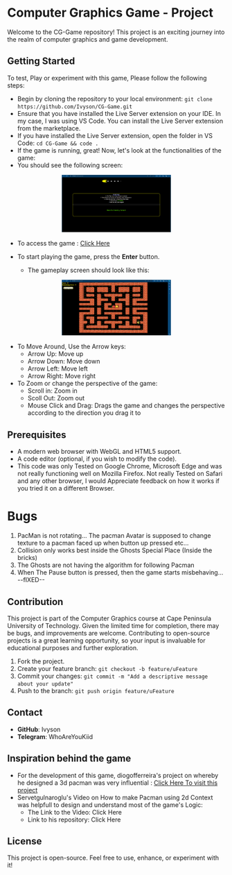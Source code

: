 # Computer Graphics Game - Project

Welcome to the CG-Game repository! This project is an exciting journey into the realm of computer graphics and game development.

## Getting Started
To test, Play or experiment with this game, Please follow the following steps:
- Begin by cloning the repository to your local environment: `git clone https://github.com/Ivyson/CG-Game.git`
- Ensure that you have installed the Live Server extension on your IDE. In my case, I was using VS Code. You can install the Live Server extension from the marketplace.
- If you have installed the Live Server extension, open the folder in VS Code:
 `cd CG-Game && code .`
- If the game is running, great! Now, let's look at the functionalities of the game:
- You should see the following screen:
<p align="center">
  <img src="https://github.com/Ivyson/CG-Game/blob/main/assets/Readme/Intro_Game1.png" alt="alt text" width="50%">
</p>

 - To access the game : <a href="https://ivyson.github.io/CG-Game/" alt = "PacMan 3.0 Webgl Game By @Sam" target="_blank" >Click Here</a>
   
 - To start playing the game, press the **Enter** button.
    - The gameplay screen should look like this:
<p align="center">
  <img src="https://github.com/Ivyson/CG-Game/blob/main/assets/Readme/Game_Play1.png" alt="alt text" width="50%" height="auto" align="centre">
</p>

- To Move Around, Use the Arrow keys:
  - Arrow Up: Move up
  - Arrow Down: Move down
  - Arrow Left: Move left
  - Arrow Right: Move right
- To Zoom or change the perspective of the game:
   - Scroll in: Zoom in
   - Scoll Out: Zoom out
   - Mouse Click and Drag: Drags the game and changes the perspective according to the direction you drag it to

## Prerequisites

- A modern web browser with WebGL and HTML5 support.
- A code editor (optional, if you wish to modify the code).
- This code was only Tested on Google Chrome, Microsoft Edge and was not really functioning well on Mozilla Firefox. Not really Tested on Safari and any other browser, I would Appreciate feedback on how it works if you tried it on a different Browser.

# Bugs
1. PacMan is not rotating... The pacman Avatar is supposed to change texture to a pacman faced up when button up pressed etc...
2. Collision only works best inside the Ghosts Special Place (Inside the bricks)
3. The Ghosts are not having the algorithm for following Pacman
4. When The Pause button is pressed, then the game starts misbehaving... --fIXED--

## Contribution

This project is part of the Computer Graphics course at Cape Peninsula University of Technology. Given the limited time for completion, there may be bugs, and improvements are welcome. Contributing to open-source projects is a great learning opportunity, so your input is invaluable for educational purposes and further exploration.

1. Fork the project.
2. Create your feature branch: `git checkout -b feature/uFeature`
3. Commit your changes: `git commit -m "Add a descriptive message about your update"`
4. Push to the branch: `git push origin feature/uFeature`

## Contact

- **GitHub**: Ivyson
- **Telegram**: WhoAreYouKiid
## Inspiration behind the game
- For the development of this game, diogofferreira's project on whereby he designed a 3d pacman was very influential : <a href="https://github.com/diogofferreira/pacman-3d" alt = "diogofferreira" target="_blank" >Click Here To visit this project</a>
- Servetgulnaroglu's Video on How to make Pacman using 2d Context was helpfull to design and understand most of the game's Logic:
    - The Link to the Video: <a href="https://youtu.be/GXlckaGr0Eo" alt="Servetgulnaroglu" style="text-decoration: none;" target="_blank"> Click Here </a>
    - Link to his repository: <a href="https://github.com/servetgulnaroglu/pacman-js" alt="Pacman-Js"  style="text-decoration: none;" target="_blank"> Click Here </a>

## License
This project is open-source. Feel free to use, enhance, or experiment with it!
